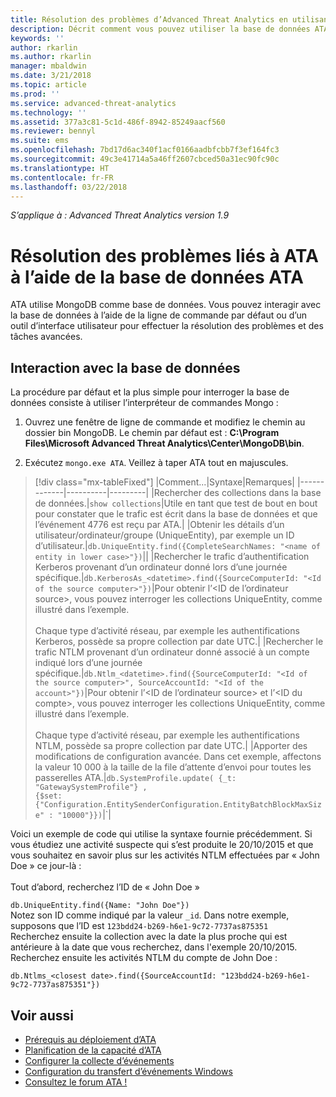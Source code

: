```yaml
---
title: Résolution des problèmes d’Advanced Threat Analytics en utilisant la base de données | Microsoft Docs
description: Décrit comment vous pouvez utiliser la base de données ATA pour résoudre les problèmes
keywords: ''
author: rkarlin
ms.author: rkarlin
manager: mbaldwin
ms.date: 3/21/2018
ms.topic: article
ms.prod: ''
ms.service: advanced-threat-analytics
ms.technology: ''
ms.assetid: 377a3c81-5c1d-486f-8942-85249aacf560
ms.reviewer: bennyl
ms.suite: ems
ms.openlocfilehash: 7bd17d6ac340f1acf0166aadbfcbb7f3ef164fc3
ms.sourcegitcommit: 49c3e41714a5a46ff2607cbced50a31ec90fc90c
ms.translationtype: HT
ms.contentlocale: fr-FR
ms.lasthandoff: 03/22/2018
---
```

*S’applique à : Advanced Threat Analytics version 1.9*



# <a name="troubleshooting-ata-using-the-ata-database"></a>Résolution des problèmes liés à ATA à l’aide de la base de données ATA
ATA utilise MongoDB comme base de données.
Vous pouvez interagir avec la base de données à l’aide de la ligne de commande par défaut ou d’un outil d’interface utilisateur pour effectuer la résolution des problèmes et des tâches avancées.

## <a name="interacting-with-the-database"></a>Interaction avec la base de données
La procédure par défaut et la plus simple pour interroger la base de données consiste à utiliser l’interpréteur de commandes Mongo :

1.  Ouvrez une fenêtre de ligne de commande et modifiez le chemin au dossier bin MongoDB. Le chemin par défaut est : **C:\Program Files\Microsoft Advanced Threat Analytics\Center\MongoDB\bin**.

2.  Exécutez `mongo.exe ATA`. Veillez à taper ATA tout en majuscules.

> [!div class="mx-tableFixed"]
|Comment...|Syntaxe|Remarques|
|-------------|----------|---------|
|Rechercher des collections dans la base de données.|`show collections`|Utile en tant que test de bout en bout pour constater que le trafic est écrit dans la base de données et que l’événement 4776 est reçu par ATA.|
|Obtenir les détails d’un utilisateur/ordinateur/groupe (UniqueEntity), par exemple un ID d’utilisateur.|`db.UniqueEntity.find({CompleteSearchNames: "<name of entity in lower case>"})`||
|Rechercher le trafic d’authentification Kerberos provenant d’un ordinateur donné lors d’une journée spécifique.|`db.KerberosAs_<datetime>.find({SourceComputerId: "<Id of the source computer>"})`|Pour obtenir l’&lt;ID de l’ordinateur source&gt;, vous pouvez interroger les collections UniqueEntity, comme illustré dans l’exemple.<br /><br />Chaque type d’activité réseau, par exemple les authentifications Kerberos, possède sa propre collection par date UTC.|
|Rechercher le trafic NTLM provenant d’un ordinateur donné associé à un compte indiqué lors d’une journée spécifique.|`db.Ntlm_<datetime>.find({SourceComputerId: "<Id of the source computer>", SourceAccountId: "<Id of the account>"})`|Pour obtenir l’&lt;ID de l’ordinateur source&gt; et l’&lt;ID du compte&gt;, vous pouvez interroger les collections UniqueEntity, comme illustré dans l’exemple.<br /><br />Chaque type d’activité réseau, par exemple les authentifications NTLM, possède sa propre collection par date UTC.|
|Apporter des modifications de configuration avancée. Dans cet exemple, affectons la valeur 10 000 à la taille de la file d’attente d’envoi pour toutes les passerelles ATA.|`db.SystemProfile.update( {_t: "GatewaySystemProfile"} ,`<br>`{$set:{"Configuration.EntitySenderConfiguration.EntityBatchBlockMaxSize" : "10000"}})`|`|

Voici un exemple de code qui utilise la syntaxe fournie précédemment. Si vous étudiez une activité suspecte qui s’est produite le 20/10/2015 et que vous souhaitez en savoir plus sur les activités NTLM effectuées par « John Doe » ce jour-là :<br /><br />Tout d’abord, recherchez l’ID de « John Doe »

`db.UniqueEntity.find({Name: "John Doe"})`<br>Notez son ID comme indiqué par la valeur `_id`. Dans notre exemple, supposons que l’ID est `123bdd24-b269-h6e1-9c72-7737as875351`<br>Recherchez ensuite la collection avec la date la plus proche qui est antérieure à la date que vous recherchez, dans l'exemple 20/10/2015.<br>Recherchez ensuite les activités NTLM du compte de John Doe : 

`db.Ntlms_<closest date>.find({SourceAccountId: "123bdd24-b269-h6e1-9c72-7737as875351"})`

## <a name="see-also"></a>Voir aussi
- [Prérequis au déploiement d’ATA](ata-prerequisites.md)
- [Planification de la capacité d’ATA](ata-capacity-planning.md)
- [Configurer la collecte d’événements](configure-event-collection.md)
- [Configuration du transfert d’événements Windows](configure-event-collection.md#configuring-windows-event-forwarding)
- [Consultez le forum ATA !](https://social.technet.microsoft.com/Forums/security/home?forum=mata)
